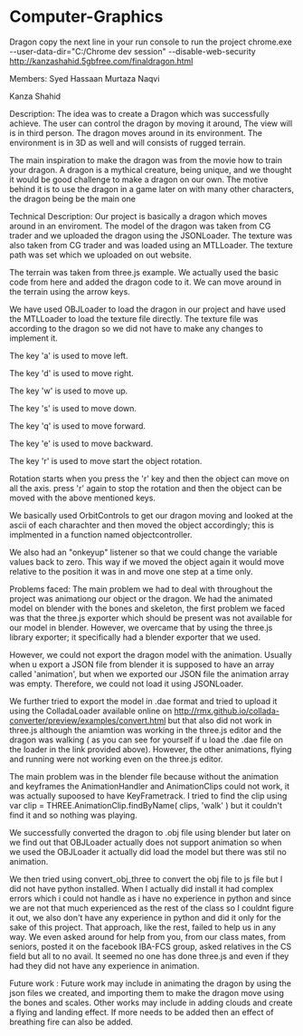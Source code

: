 # Computer-Graphics

Dragon copy the next line in your run console to run the project chrome.exe --user-data-dir="C:/Chrome dev session" --disable-web-security http://kanzashahid.5gbfree.com/finaldragon.html

Members: Syed Hassaan Murtaza Naqvi

Kanza Shahid

Description: The idea was to create a Dragon which was successfully achieve. The user can control the dragon by moving it around, The view will is in third person. The dragon moves around in its environment. The environment is in 3D as well and will consists of rugged terrain.

The main inspiration to make the dragon was from the movie how to train your dragon. A dragon is a mythical creature, being unique, and we thought it would be good challenge to make a dragon on our own. The motive behind it is to use the dragon in a game later on with many other characters, the dragon being be the main one

Technical Description: Our project is basically a dragon which moves around in an enviroment. The model of the dragon was taken from CG trader and we uploaded the dragon using the JSONLoader. The texture was also taken from CG trader and was loaded using an MTLLoader. The texture path was set which we uploaded on out website.

The terrain was taken from three.js example. We actually used the basic code from here and added the dragon code to it. We can move around in the terrain using the arrow keys.

We have used OBJLoader to load the dragon in our project and have used the MTLLoader to load the texture file directly. The texture file was according to the dragon so we did not have to make any changes to implement it.

The key 'a' is used to move left.

The key 'd' is used to move right.

The key 'w' is used to move up.

The key 's' is used to move down.

The key 'q' is used to move forward.

The key 'e' is used to move backward.

The key 'r' is used to move start the object rotation.

Rotation starts when you press the 'r' key and then the object can move on all the axis. press 'r' again to stop the rotation and then the object can be moved with the above mentioned keys.

We basically used OrbitControls to get our dragon moving and looked at the ascii of each charachter and then moved the object accordingly; this is implmented in a function named objectcontroller.

We also had an "onkeyup" listener so that we could change the variable values back to zero. This way if we moved the object again it would move relative to the position it was in and move one step at a time only.

Problems faced: The main problem we had to deal with throughout the project was animationg our object or the dragon. We had the animated model on blender with the bones and skeleton, the first problem we faced was that the three.js exporter which should be present was not available for our model in blender. However, we overcame that by using the three.js library exporter; it specifically had a blender exporter that we used.

However, we could not export the dragon model with the animation. Usually when u export a JSON file from blender it is supposed to have an array called 'animation', but when we exported our JSON file the animation array was empty. Therefore, we could not load it using JSONLoader.

We further tried to export the model in .dae format and tried to upload it using the ColladaLoader available online on http://rmx.github.io/collada-converter/preview/examples/convert.html but that also did not work in three.js although the aniamtion was working in the three.js editor and the dragon was walking ( as you can see for yourself if u load the .dae file on the loader in the link provided above). However, the other animations, flying and running were not working even on the three.js editor.

The main problem was in the blender file because without the animation and keyframes the AnimationHandler and AnimationClips could not work, it was actually supoosed to have KeyFrametrack. I tried to find the clip using var clip = THREE.AnimationClip.findByName( clips, 'walk' ) but it couldn't find it and so nothing was playing.

We successfully converted the dragon to .obj file using blender but later on we find out that OBJLoader actually does not support animation so when we used the OBJLoader it actually did load the model but there was stil no animation.

We then tried using convert_obj_three to convert the obj file to js file but I did not have python installed. When I actually did install it had complex errors which i could not handle as i have no experience in python and since we are not that much experienced as the rest of the class so I couldnt figure it out, we also don't have any experience in python and did it only for the sake of this project. That approach, like the rest, failed to help us in any way. We even asked around for help from you, from our class mates, from seniors, posted it on the facebook IBA-FCS group, asked relatives in the CS field but all to no avail. It seemed no one has done three.js and even if they had they did not have any experience in animation.

Future work : Future work may include in animating the dragon by using the json files we created, and importing them to make the dragon move using the bones and scales. Other works may include in adding clouds and create a flying and landing effect. If more needs to be added then an effect of breathing fire can also be added.
